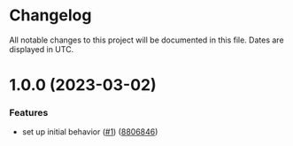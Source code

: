 # Changelog
All notable changes to this project will be documented in this file. Dates are displayed in UTC.

# 1.0.0 (2023-03-02)


### Features

* set up initial behavior ([#1](https://github.com/RebeccaStevens/typedoc-plugin-custom-validation/issues/1)) ([8806846](https://github.com/RebeccaStevens/typedoc-plugin-custom-validation/commit/8806846ad19169eb965c1395434a29f4270d65b6))
